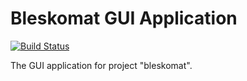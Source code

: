 # Bleskomat GUI Application

[![Build Status](https://travis-ci.org/samotari/bleskomat.svg?branch=master)](https://travis-ci.org/samotari/bleskomat)

The GUI application for project "bleskomat".
